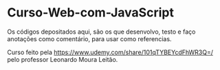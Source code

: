 # Curso-Web-com-JavaScript

 Os códigos depositados aqui, são os que desenvolvo, testo e faço anotações como comentário, para usar como referencias. 
 
 Curso feito pela https://www.udemy.com/share/101qTYBEYcdFhWR3Q=/ pelo professor Leonardo Moura Leitão.
